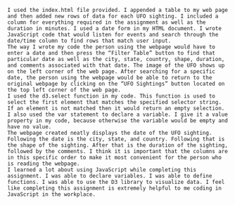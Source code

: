 	I used the index.html file provided. I appended a table to my web page and then added new rows of data for each UFO sighting. I included a column for everything required in the assignment as well as the duration in minutes. I used a date form in my HTML document. I wrote JavaScript code that would listen for events and search through the date/time column to find rows that match user input.
	The way I wrote my code the person using the webpage would have to enter a date and then press the “Filter Table” button to find that particular date as well as the city, state, country, shape, duration, and comments associated with that date. The image of the UFO shows up on the left corner of the web page. After searching for a specific date, the person using the webpage would be able to return to the original webpage by clicking on the “UFO Sightings” button located on the top left corner of the web page.
	I used the d3.select function in my code. This function is used to select the first element that matches the specified selector string. If an element is not matched then it would return an empty selection. I also used the var statement to declare a variable. I give it a value property in my code, because otherwise the variable would be empty and have no value.
	The webpage created neatly displays the date of the UFO sighting. Following the date is the city, state, and country. Following that is the shape of the sighting. After that is the duration of the sighting, followed by the comments. I think it is important that the columns are in this specific order to make it most convenient for the person who is reading the webpage. 
	I learned a lot about using JavaScript while completing this assignment. I was able to declare variables. I was able to define functions. I was able to use the D3 library to visualize data. I feel like completing this assignment is extremely helpful to me coding in JavaScript in the workplace.
